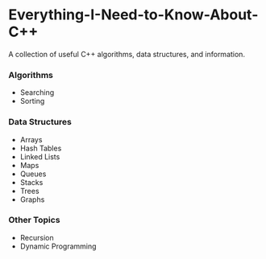 # Everything-I-Need-to-Know-About-C++
A collection of useful C++ algorithms, data structures, and information.

### Algorithms
* Searching
* Sorting

### Data Structures
* Arrays
* Hash Tables
* Linked Lists
* Maps
* Queues
* Stacks
* Trees
* Graphs
### Other Topics
* Recursion
* Dynamic Programming
